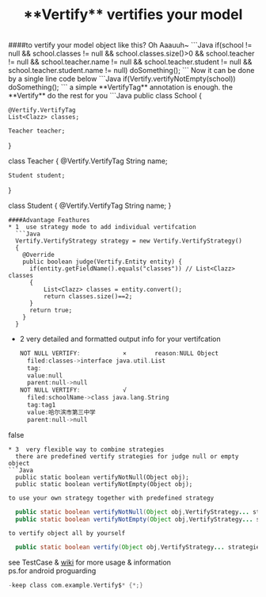 <h1 align="center">**Vertify** vertifies your model</h1><br>
####to vertify your model object like this? Oh Aaauuh~
```Java
if(school != null && school.classes != null && school.classes.size()>0 && school.teacher != null
                  && school.teacher.name != null && school.teacher.student != null && school.teacher.student.name != null)
  doSomething();
```
Now it can be done by a single line code below
```Java
if(Vertify.vertifyNotEmpty(school))
  doSomething();
```
a simple **VertifyTag** annotation is enough. the **Vertify** do the rest for you
```Java
  public class School {

    @Vertify.VertifyTag
    List<Clazz> classes;

    Teacher teacher;
  }

  class Teacher
  {
    @Vertify.VertifyTag
    String name;
    
    Student student;
  }
  
  class Student
  {
    @Vertify.VertifyTag
    String name;
  }
```
####Advantage Feathures
* 1  use strategy mode to add individual vertifcation
  ```Java
  Vertify.VertifyStrategy strategy = new Vertify.VertifyStrategy()
  {
    @Override
    public boolean judge(Vertify.Entity entity) {
      if(entity.getFieldName().equals("classes")) // List<Clazz> classes 
      {
          List<Clazz> classes = entity.convert();
          return classes.size()==2;
      }
      return true;
    }
  }
  ```
* 2  very detailed and formatted output info for your vertifcation
  ```c
  NOT NULL VERTIFY:            ×		reason:NULL Object	
  	filed:classes->interface java.util.List
  	tag:
  	value:null
  	parent:null->null
  NOT NULL VERTIFY:            √	
  	filed:schoolName->class java.lang.String
  	tag:tag1
  	value:哈尔滨市第三中学
  	parent:null->null
false
  ```
* 3  very flexible way to combine strategies
    there are predefined vertify strategies for judge null or empty object
  ```Java
    public static boolean vertifyNotNull(Object obj);
    public static boolean vertifyNotEmpty(Object obj);
  ```
    to use your own strategy together with predefined strategy
  ```Java
    public static boolean vertifyNotNull(Object obj,VertifyStrategy... strategies)
    public static boolean vertifyNotEmpty(Object obj,VertifyStrategy... strategies)
  ```
    to vertify object all by yourself
  ```Java
    public static boolean vertify(Object obj,VertifyStrategy... strategies)
  ```
see TestCase & [wiki](https://github.com/jy01331184/magicLib/wiki) for more usage & information<br>
ps.for android proguarding  
```c
-keep class com.example.Vertify$* {*;}
```
